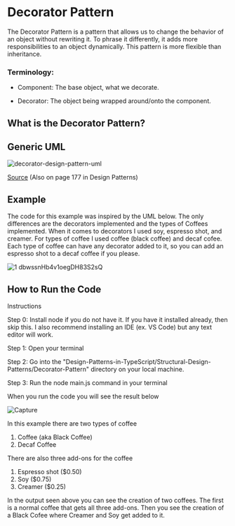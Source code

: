 # Decorator Pattern

The Decorator Pattern is a pattern that allows us to change the behavior of an object without rewriting it. To phrase it differently, it adds more responsibilities to an object dynamically. This pattern is more flexible than inheritance.

### Terminology: 
  * Component: The base object, what we decorate.

  * Decorator: The object being wrapped around/onto the component.

## What is the Decorator Pattern?

## Generic UML
![decorator-design-pattern-uml](https://github.com/Hagnap/Design-Patterns-in-TypeScript/assets/60297426/d4664096-73e8-44e9-b661-3463c2fd31c4)

[Source](http://coursegalaxy.com/design-patterns/decorator.html) (Also on page 177 in Design Patterns)

## Example

The code for this example was inspired by the UML below. The only differences are the decorators implemented and the types of Coffees implemented. When it comes to decorators I used soy, espresso shot, and creamer. For types of coffee I used coffee (black coffee) and decaf cofee. Each type of coffee can have any decorator added to it, so you can add an espresso shot to a decaf coffee if you please.

![1 dbwssnHb4v1oegDH83S2sQ](https://github.com/Hagnap/Design-Patterns-in-TypeScript/assets/60297426/a2af21d5-62fc-4148-86af-ff66f6377592)


## How to Run the Code
Instructions

Step 0: Install node if you do not have it. If you have it installed already, then skip this. I also recommend installing an IDE (ex. VS Code) but any text editor will work.

Step 1: Open your terminal

Step 2: Go into the "Design-Patterns-in-TypeScript/Structural-Design-Patterns/Decorator-Pattern" directory on your local machine.

Step 3: Run the node main.js command in your terminal

When you run the code you will see the result below

![Capture](https://github.com/Hagnap/Design-Patterns-in-TypeScript/assets/60297426/223877f2-a2c7-4c59-aa26-0ba40ae49d40)

In this example there are two types of coffee
  1) Coffee (aka Black Coffee)
  2) Decaf Coffee

There are also three add-ons for the coffee
  1) Espresso shot ($0.50)
  2) Soy ($0.75)
  3) Creamer ($0.25)

In the output seen above you can see the creation of two coffees. The first is a normal coffee that gets all three add-ons. Then you see the creation of a Black Cofee where Creamer and Soy get added to it.
